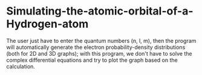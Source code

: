 # Simulating-the-atomic-orbital-of-a-Hydrogen-atom
The user just have to enter the quantum numbers (n, l, m), then the program will automatically generate the electron probability-density distributions (both for 2D and 3D graphs); with this program, we don't have to solve the complex differential equations and try to plot the graph based on the calculation.
